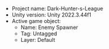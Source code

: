<!-- UNITY CODE ASSIST INSTRUCTIONS START -->
- Project name: Dark-Hunter-s-League
- Unity version: Unity 2022.3.44f1
- Active game object:
  - Name: Enemy Spawner
  - Tag: Untagged
  - Layer: Default
<!-- UNITY CODE ASSIST INSTRUCTIONS END -->